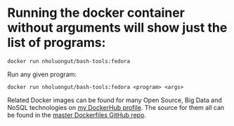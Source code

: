 # Running the docker container without arguments will show just the list of programs:

```
docker run nholuongut/bash-tools:fedora
```

Run any given program:

```
docker run nholuongut/bash-tools:fedora <program> <args>
```


Related Docker images can be found for many Open Source, Big Data and NoSQL technologies on [my DockerHub profile](https://hub.docker.com/r/nholuongut).
The source for them all can be found in the [master Dockerfiles GitHub repo](https://github.com/nholuongut/Dockerfiles/).

